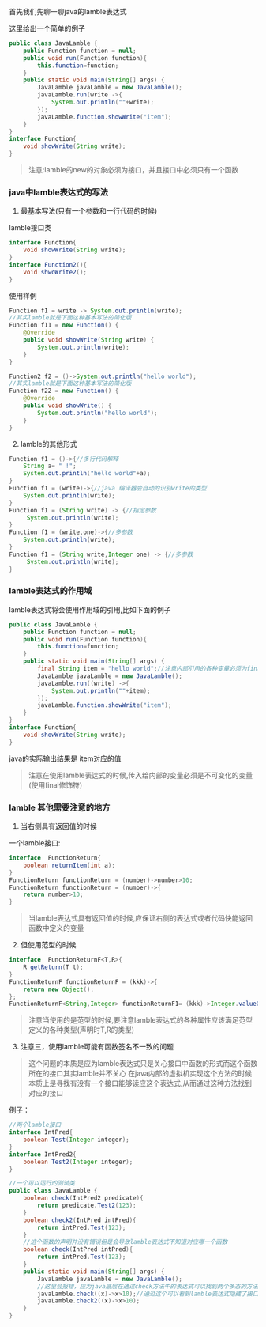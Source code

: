 首先我们先聊一聊java的lamble表达式

这里给出一个简单的例子

```java
public class JavaLamble {
    public Function function = null;
    public void run(Function function){
        this.function=function;
    }
    public static void main(String[] args) {
        JavaLamble javaLamble = new JavaLamble();
        javaLamble.run(write ->{
            System.out.println(""+write);
        });
        javaLamble.function.showWrite("item");
    }
}
interface Function{
    void showWrite(String write);
}
```

> 注意:lamble的new的对象必须为接口，并且接口中必须只有一个函数

### java中lamble表达式的写法

1. 最基本写法(只有一个参数和一行代码的时候)

lamble接口类

```java
interface Function{
    void showWrite(String write);
}
interface Function2(){
    void shwoWrite2();
}
```

使用样例

```java
Function f1 = write -> System.out.println(write);
//其实lamble就是下面这种基本写法的简化版
Function f11 = new Function() {
    @Override
    public void showWrite(String write) {   
        System.out.println(write);     
    }
}

Function2 f2 = ()->System.out.println("hello world");
//其实lamble就是下面这种基本写法的简化版
Function f22 = new Function() {
    @Override
    public void showWrite() {
        System.out.println("hello world");  
    }
}
```

2. lamble的其他形式

```java
Function f1 = ()->{//多行代码解释
    String a= " !";
    System.out.println("hello world"+a);
}
Function f1 = (write)->{//java 编译器会自动的识别write的类型
    System.out.println(write);
}
Function f1 = (String write) -> {//指定参数
     System.out.println(write);
}
Function f1 = (write,one)->{//多参数
    System.out.println(write);
}
Function f1 = (String write,Integer one) -> {//多参数
     System.out.println(write);
}
```
### lamble表达式的作用域

lamble表达式将会使用作用域的引用,比如下面的例子

```java
public class JavaLamble {
    public Function function = null;
    public void run(Function function){
        this.function=function;
    }
    public static void main(String[] args) {
        final String item = "hello world";//注意内部引用的各种变量必须为final 不可修改的变量否则会报错
        JavaLamble javaLamble = new JavaLamble();
        javaLamble.run((write) ->{
            System.out.println(""+item);
        });
        javaLamble.function.showWrite("item");
    }
}
interface Function{
    void showWrite(String write);
}

```
java的实际输出结果是 item对应的值

> 注意在使用lamble表达式的时候,传入给内部的变量必须是不可变化的变量(使用final修饰符)

### lamble 其他需要注意的地方

1. 当右侧具有返回值的时候

一个lamble接口:

```java
interface  FunctionReturn{
    boolean returnItem(int a);
}
FunctionReturn functionReturn = (number)->number>10;
FunctionReturn functionReturn = (number)->{
    return number>10;
}
```

> 当lamble表达式具有返回值的时候,应保证右侧的表达式或者代码快能返回函数中定义的变量

2. 但使用范型的时候

```java
interface  FunctionReturnF<T,R>{
    R getReturn(T t);
}
FunctionReturnF functionReturnF = (kkk)->{
    return new Object();
};
FunctionReturnF<String,Integer> functionReturnF1= (kkk)->Integer.valueOf(kkk);
```

> 注意当使用的是范型的时候,要注意lamble表达式的各种属性应该满足范型定义的各种类型(声明时T,R的类型)

3. 注意三，使用lamble可能有函数签名不一致的问题

> 这个问题的本质是应为lamble表达式只是关心接口中函数的形式而这个函数所在的接口其实lamble并不关心
> 在java内部的虚拟机实现这个方法的时候本质上是寻找有没有一个接口能够读应这个表达式,从而通过这种方法找到对应的接口

例子：

```java
//两个lamble接口
interface IntPred{
    boolean Test(Integer integer);
}
interface IntPred2{
    boolean Test2(Integer integer);
}

//一个可以运行的测试类
public class JavaLamble {
    boolean check(IntPred2 predicate){
        return predicate.Test2(123);
    }
    boolean check2(IntPred intPred){
        return intPred.Test(123);
    }
    //这个函数的声明并没有错误但是会导致lamble表达式不知道对应哪一个函数
    boolean check(IntPred intPred){
        return intPred.Test(123);
    }
    public static void main(String[] args) {
        JavaLamble javaLamble = new JavaLamble();
        //这里会报错，应为java底层在通过check方法中的表达式可以找到两个多态的方法java 不知到匹配哪一个
        javaLamble.check((x)->x>10);//通过这个可以看到lamble表达式隐藏了接口的类名,本质上是通过这个函数去对应的接口
        javaLamble.check2((x)->x>10);
    }
}
```


